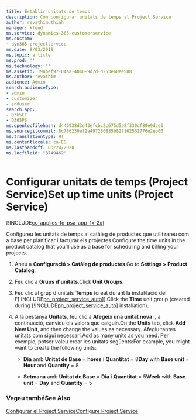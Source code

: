 ```yaml
---
title: Establir unitats de temps
description: Com configurar unitats de temps al Project Service
author: revathimuthiah
manager: kfend
ms.service: dynamics-365-customerservice
ms.custom:
- dyn365-projectservice
ms.date: 8/03/2018
ms.topic: article
ms.prod: ''
ms.technology: ''
ms.assetid: 19abef97-04aa-4040-9d7d-d253e60ee588
ms.author: revathim
audience: Admin
search.audienceType:
- admin
- customizer
- enduser
search.app:
- D365CE
- D365PS
ms.openlocfilehash: d446938d3e43efcbc2c675d5e8f330df89e9dce6
ms.sourcegitcommit: 8c786230ef2a497280885b827162561776e2eb00
ms.translationtype: HT
ms.contentlocale: ca-ES
ms.lasthandoff: 03/24/2020
ms.locfileid: "3749462"
---
```

# <a name="set-up-time-units-project-service"></a><span data-ttu-id="5fec7-103">Configurar unitats de temps (Project Service)</span><span class="sxs-lookup"><span data-stu-id="5fec7-103">Set up time units (Project Service)</span></span>

[!INCLUDE[cc-applies-to-psa-app-1x-2x](../includes/cc-applies-to-psa-app-1x-2x.md)]

<span data-ttu-id="5fec7-104">Configureu les unitats de temps al catàleg de productes que utilitzareu com a base per planificar i facturar els projectes.</span><span class="sxs-lookup"><span data-stu-id="5fec7-104">Configure the time units in the product catalog that you’ll use as a base for scheduling and billing your projects.</span></span>  
  
1. <span data-ttu-id="5fec7-105">Aneu a **Configuració > Catàleg de productes**.</span><span class="sxs-lookup"><span data-stu-id="5fec7-105">Go to **Settings > Product Catalog**.</span></span>  
  
2. <span data-ttu-id="5fec7-106">Feu clic a **Grups d'unitats**.</span><span class="sxs-lookup"><span data-stu-id="5fec7-106">Click **Unit Groups**.</span></span>  
  
3. <span data-ttu-id="5fec7-107">Feu clic al grup d'unitats **Temps** (creat durant la instal·lació del l'[!INCLUDE[pn_project_service_auto](../includes/pn-project-service-auto.md)]).</span><span class="sxs-lookup"><span data-stu-id="5fec7-107">Click the **Time** unit group (created during [!INCLUDE[pn_project_service_auto](../includes/pn-project-service-auto.md)] installation).</span></span>  
  
4. <span data-ttu-id="5fec7-108">A la pestanya **Unitats**, feu clic a **Afegeix una unitat nova** i, a continuació, canvieu els valors que calguin.</span><span class="sxs-lookup"><span data-stu-id="5fec7-108">On the **Units** tab, click **Add New Unit**, and then change the values as necessary.</span></span> <span data-ttu-id="5fec7-109">Afegiu tantes unitats com sigui necessari.</span><span class="sxs-lookup"><span data-stu-id="5fec7-109">Add as many units as you need.</span></span> <span data-ttu-id="5fec7-110">Per exemple, potser voleu crear les unitats següents:</span><span class="sxs-lookup"><span data-stu-id="5fec7-110">For example, you might want to create the following units:</span></span>  
  
   - <span data-ttu-id="5fec7-111">**Dia** amb **Unitat de Base** = **hores** i **Quantitat** = 8</span><span class="sxs-lookup"><span data-stu-id="5fec7-111">**Day** with **Base unit** = **Hour** and **Quantity** = 8</span></span>  
  
   - <span data-ttu-id="5fec7-112">**Setmana** amb **Unitat de Base** = **Dia** i **Quantitat** = 5</span><span class="sxs-lookup"><span data-stu-id="5fec7-112">**Week** with **Base unit** = **Day** and **Quantity** = 5</span></span>  
  
### <a name="see-also"></a><span data-ttu-id="5fec7-113">Vegeu també</span><span class="sxs-lookup"><span data-stu-id="5fec7-113">See Also</span></span>  
 [<span data-ttu-id="5fec7-114">Configurar el Project Service</span><span class="sxs-lookup"><span data-stu-id="5fec7-114">Configure Project Service</span></span>](../project-service/configure.md)
